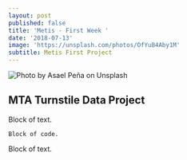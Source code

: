 ```yaml
---
layout: post
published: false
title: 'Metis - First Week '
date: '2018-07-13'
image: 'https://unsplash.com/photos/OfYuB4Aby1M'
subtitle: Metis First Project
---
```

![Photo by Asael Peña on Unsplash]({{site.baseurl}}/img/asael-pena-733700-unsplash.jpg)

## MTA Turnstile Data Project	

Block of text. 

	Block of code. 
    
Block of text.   



